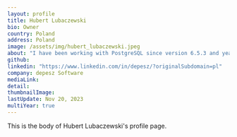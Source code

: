```yaml
---
layout: profile
title: Hubert Lubaczewski
bio: Owner
country: Poland
address: Poland
image: /assets/img/hubert_lubaczewski.jpeg
about: "I have been working with PostgreSQL since version 6.5.3 and year 1999. Since then, I used every released, and most developer versions, including latest snapshots from GIT repository of PostgreSQL project.My work, initially just working with databases, over time focused more and more on the database end of applications. This transition also reaffirmed my trust in my database of choice, its features, stability and developers know-how."
github:
linkedin: "https://www.linkedin.com/in/depesz/?originalSubdomain=pl"
company: depesz Software
mediaLink:
detail: 
thumbnailImage:
lastUpdate: Nov 20, 2023
multiYear: true
---
```


This is the body of Hubert Lubaczewski's profile page.
